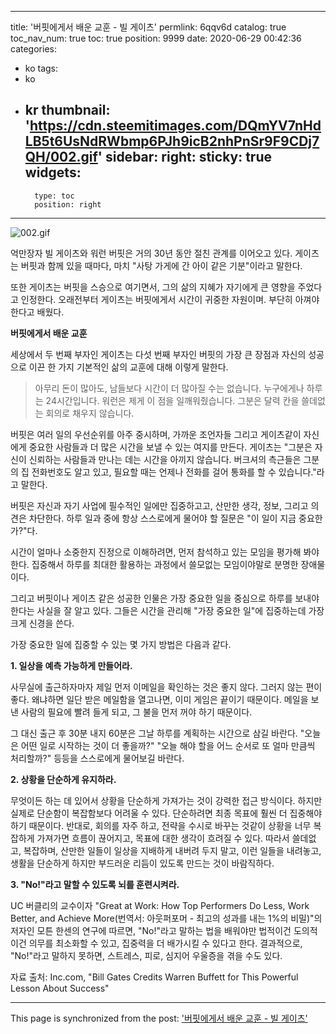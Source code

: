 
---
title: '버핏에게서 배운 교훈 - 빌 게이츠'
permlink: 6qqv6d
catalog: true
toc_nav_num: true
toc: true
position: 9999
date: 2020-06-29 00:42:36
categories:
- ko
tags:
- ko
- kr
thumbnail: 'https://cdn.steemitimages.com/DQmYV7nHdLB5t6UsNdRWbmp6PJh9icB2nhPnSr9F9CDj7QH/002.gif'
sidebar:
    right:
        sticky: true
widgets:
    -
        type: toc
        position: right
---


![002.gif](https://cdn.steemitimages.com/DQmYV7nHdLB5t6UsNdRWbmp6PJh9icB2nhPnSr9F9CDj7QH/002.gif)




억만장자 빌 게이츠와 워런 버핏은 거의 30년 동안 절친 관계를 이어오고 있다. 게이츠는 버핏과 함께 있을 때마다, 마치 "사탕 가게에 간 아이 같은 기분"이라고 말한다.


또한 게이츠는 버핏을 스승으로 여기면서, 그의 삶의 지혜가 자기에게 큰 영향을 주었다고 인정한다. 오래전부터 게이츠는 버핏에게서 시간이 귀중한 자원이며. 부단히 아껴야 한다고 배웠다.


**버핏에게서 배운 교훈**


세상에서 두 번째 부자인 게이츠는 다섯 번째 부자인 버핏의 가장 큰 장점과 자신의 성공으로 이끈 한 가지 기본적인 삶의 교훈에 대해 이렇게 말한다.


>아무리 돈이 많아도, 남들보다 시간이 더 많아질 수는 없습니다. 누구에게나 하루는 24시간입니다. 워런은 제게 이 점을 일깨워줬습니다. 그분은 달력 칸을 쓸데없는 회의로 채우지 않습니다.


버핏은 여러 일의 우선순위를 아주 중시하며, 가까운 조언자들 그리고 게이츠같이 자신에게 중요한 사람들과 더 많은 시간을 보낼 수 있는 여지를 만든다. 게이츠는 "그분은 자신이 신뢰하는 사람들과 만나는 데는 시간을 아끼지 않습니다. 버크셔의 측근들은 그분의 집 전화번호도 알고 있고, 필요할 때는 언제나 전화를 걸어 통화를 할 수 있습니다."라고 말한다.


버핏은 자신과 자기 사업에 필수적인 일에만 집중하고고, 산만한 생각, 정보, 그리고 의견은 차단한다. 하루 일과 중에 항상 스스로에게 물어야 할 질문은 "이 일이 지금 중요한가?"다.


시간이 얼마나 소중한지 진정으로 이해하려면, 먼저 참석하고 있는 모임을 평가해 봐야 한다. 집중해서 하루를 최대한 활용하는 과정에서 쓸모없는 모임이야말로 분명한 장애물이다.


그리고 버핏이나 게이츠 같은 성공한 인물은 가장 중요한 일을 중심으로 하루를 보내야 한다는 사실을 잘 알고 있다. 그들은 시간을 관리해 "가장 중요한 일"에 집중하는데 가장 크게 신경을 쓴다.


가장 중요한 일에 집중할 수 있는 몇 가지 방법은 다음과 같다.


**1. 일상을 예측 가능하게 만들어라.**


사무실에 출근하자마자 제일 먼저 이메일을 확인하는 것은 좋지 않다. 그러지 않는 편이 좋다. 왜냐하면 일단 받은 메일함을 열고나면, 이미 게임은 끝이기 때문이다. 메일을 보낸 사람의 필요에 빨려 들게 되고, 그 불을 먼저 꺼야 하기 때문이다.


그 대신 출근 후 30분 내지 60분은 그날 하루를 계획하는 시간으로 삼길 바란다. "오늘은 어떤 일로 시작하는 것이 더 좋을까?" "오늘 해야 할을 어느 순서로 또 얼마 만큼씩 처리할까?" 등등을 스스로에게 물어보길 바란다.


**2. 상황을 단순하게 유지하라.**


무엇이든 하는 데 있어서 상황을 단순하게 가져가는 것이 강력한 접근 방식이다. 하지만 실제로 단순함이 복잡함보다 어려울 수 있다. 단순하려면 최종 목표에 훨씬 더 집중해야 하기 때문이다. 반대로, 회의를 자주 하고, 전략을 수시로 바꾸는 것같이 상황을 너무 복잡하게 가져가면 흐름이 끊어지고, 목표에 대한 생각이 흐려질 수 있다. 따라서 쓸데없고, 복잡하며, 산만한 일들이 일상을 지배하게 내버려 두지 말고, 이런 일들을 내려놓고, 생활을 단순하게 하지만 부드러운 리듬이 있도록 만드는 것이 바람직하다.


**3. "No!"라고 말할 수 있도록 뇌를 훈련시켜라.**


UC 버클리의 교수이자 "Great at Work: How Top Performers Do Less, Work Better, and Achieve More(번역서: 아웃퍼포머 - 최고의 성과를 내는 1%의 비밀)"의 저자인 모튼 한센의 연구에 따르면, "No!"라고 말하는 법을 배워야만 법적이건 도의적이건 의무를 최소화할 수 있고, 집중력을 더 배가시킬 수 있다고 한다. 결과적으로, "No!"라고 말하지 못하면, 스트레스, 피로, 심지어 우울증을 겪을 수도 있다.


자료 출처: Inc.com, "Bill Gates Credits Warren Buffett for This Powerful Lesson About Success"

- - -

This page is synchronized from the post: ['버핏에게서 배운 교훈 - 빌 게이츠'](https://steemit.com/@pius.pius/6qqv6d)
